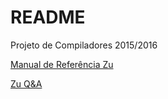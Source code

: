 # README #

Projeto de Compiladores 2015/2016

[Manual de Referência Zu](https://www.l2f.inesc-id.pt/~david/w/pt/Compiladores/Projecto_de_Compiladores/Projecto_2015-2016/Manual_de_Refer%C3%AAncia_da_Linguagem_%22zu%22)

[Zu Q&A](https://www.l2f.inesc-id.pt/~david/w/pt/Compiladores/Projecto_de_Compiladores/Projecto_2015-2016/Perguntas_e_respostas_sobre_%22zu%22)

